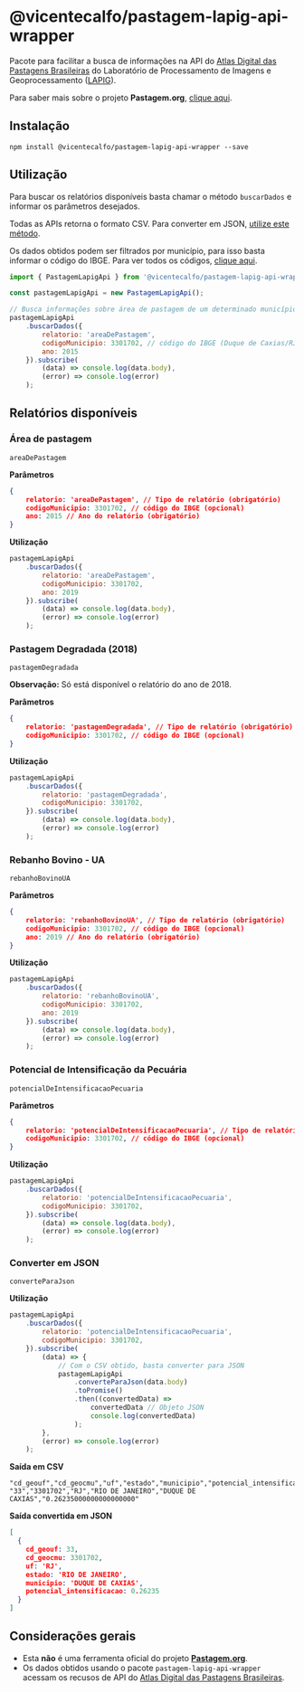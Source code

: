 # @vicentecalfo/pastagem-lapig-api-wrapper

Pacote para facilitar a busca de informações na API do [Atlas Digital das Pastagens Brasileiras](https://pastagem.org/atlas/map) do Laboratório de Processamento de Imagens e Geoprocessamento ([LAPIG](https://www.lapig.iesa.ufg.br/lapig/)).

Para saber mais sobre o projeto **Pastagem.org**, [clique aqui](https://pastagem.org/index.php/pt-br/).

## Instalação
`npm install @vicentecalfo/pastagem-lapig-api-wrapper --save`

## Utilização
Para buscar os relatórios disponíveis basta chamar o método `buscarDados` e informar os parâmetros desejados.

Todas as APIs retorna o formato CSV. Para converter em JSON, [utilize este método](#convert-json).

Os dados obtidos podem ser filtrados por município, para isso basta informar o código do IBGE. Para ver todos os códigos, [clique aqui](https://www.ibge.gov.br/explica/codigos-dos-municipios.php).


```javascript
import { PastagemLapigApi } from '@vicentecalfo/pastagem-lapig-api-wrapper';

const pastagemLapigApi = new PastagemLapigApi();

// Busca informações sobre área de pastagem de um determinado município
pastagemLapigApi
	.buscarDados({
		relatorio: 'areaDePastagem',
		codigoMunicipio: 3301702, // código do IBGE (Duque de Caxias/RJ)
		ano: 2015
	}).subscribe(
		(data) => console.log(data.body),
		(error) => console.log(error)
	);
```

## Relatórios disponíveis
### Área de pastagem
`areaDePastagem`

**Parâmetros**
```json
{
	relatorio: 'areaDePastagem', // Tipo de relatório (obrigatório)
	codigoMunicipio: 3301702, // código do IBGE (opcional)
	ano: 2015 // Ano do relatório (obrigatório)
}
```
**Utilização**
```javascript
pastagemLapigApi
	.buscarDados({
		relatorio: 'areaDePastagem',
		codigoMunicipio: 3301702,
		ano: 2019
	}).subscribe(
		(data) => console.log(data.body),
		(error) => console.log(error)
	);
```

### Pastagem Degradada (2018)
`pastagemDegradada`

**Observação:** Só está disponível o relatório do ano de 2018.

**Parâmetros**
```json
{
	relatorio: 'pastagemDegradada', // Tipo de relatório (obrigatório)
	codigoMunicipio: 3301702, // código do IBGE (opcional)
}
```
**Utilização**
```javascript
pastagemLapigApi
	.buscarDados({
		relatorio: 'pastagemDegradada',
		codigoMunicipio: 3301702,
	}).subscribe(
		(data) => console.log(data.body),
		(error) => console.log(error)
	);
```

### Rebanho Bovino - UA
`rebanhoBovinoUA`

**Parâmetros**
```json
{
	relatorio: 'rebanhoBovinoUA', // Tipo de relatório (obrigatório)
	codigoMunicipio: 3301702, // código do IBGE (opcional)
	ano: 2019 // Ano do relatório (obrigatório)
}
```
**Utilização**
```javascript
pastagemLapigApi
	.buscarDados({
		relatorio: 'rebanhoBovinoUA',
        codigoMunicipio: 3301702,
        ano: 2019
	}).subscribe(
		(data) => console.log(data.body),
		(error) => console.log(error)
	);
```

### Potencial de Intensificação da Pecuária
`potencialDeIntensificacaoPecuaria`

**Parâmetros**
```json
{
	relatorio: 'potencialDeIntensificacaoPecuaria', // Tipo de relatório (obrigatório)
	codigoMunicipio: 3301702, // código do IBGE (opcional)
}
```
**Utilização**
```javascript
pastagemLapigApi
	.buscarDados({
		relatorio: 'potencialDeIntensificacaoPecuaria',
		codigoMunicipio: 3301702,
	}).subscribe(
		(data) => console.log(data.body),
		(error) => console.log(error)
	);
```
<a id="#convert-json"></a>
### Converter em JSON

`converteParaJson`

**Utilização**
```javascript
pastagemLapigApi
	.buscarDados({
		relatorio: 'potencialDeIntensificacaoPecuaria',
		codigoMunicipio: 3301702,
	}).subscribe(
		(data) => {
            // Com o CSV obtido, basta converter para JSON
            pastagemLapigApi
				.converteParaJson(data.body)
				.toPromise()
                .then((convertedData) => 
                    convertedData // Objeto JSON
                    console.log(convertedData)
                );
        },
		(error) => console.log(error)
	);
```
**Saída em CSV**
```
"cd_geouf","cd_geocmu","uf","estado","municipio","potencial_intensificacao"
"33","3301702","RJ","RIO DE JANEIRO","DUQUE DE CAXIAS","0.26235000000000000000"
```
**Saída convertida em JSON**
```json
[
  {
    cd_geouf: 33,
    cd_geocmu: 3301702,
    uf: 'RJ',
    estado: 'RIO DE JANEIRO',
    municipio: 'DUQUE DE CAXIAS',
    potencial_intensificacao: 0.26235
  }
]
```

## Considerações gerais
* Esta **não** é uma ferramenta oficial do projeto [**Pastagem.org**](https://pastagem.org/index.php/pt-br/apresentacao).
* Os dados obtidos usando o pacote `pastagem-lapig-api-wrapper` acessam os recusos de API do [Atlas Digital das Pastagens Brasileiras](https://pastagem.org/atlas/map).